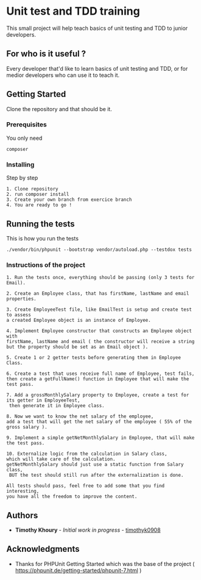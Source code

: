 # Unit test and TDD training

This small project will help teach basics of unit testing and TDD to junior developers.

## For who is it useful ?

Every developer that'd like to learn basics of unit testing and TDD, or for medior developers who can use it to teach it.

## Getting Started

Clone the repository and that should be it.

### Prerequisites

You only need 

```
composer
```

### Installing

Step by step

```
1. Clone repository
2. run composer install
3. Create your own branch from exercice branch 
4. You are ready to go !
```

## Running the tests

This is how you run the tests 
```
./vendor/bin/phpunit --bootstrap vendor/autoload.php --testdox tests
``` 

### Instructions of the project

```
1. Run the tests once, everything should be passing (only 3 tests for Email).

2. Create an Employee class, that has firstName, lastName and email properties.

3. Create EmployeeTest file, like EmailTest is setup and create test to assess 
a created Employee object is an instance of Employee.

4. Implement Employee constructor that constructs an Employee object with 
firstName, lastName and email ( the constructor will receive a string 
but the property should be set as an Email object ).

5. Create 1 or 2 getter tests before generating them in Employee Class.

6. Create a test that uses receive full name of Employee, test fails, 
then create a getFullName() function in Employee that will make the test pass.

7. Add a grossMonthlySalary property to Employee, create a test for its getter in EmployeeTest,
 then generate it in Employee class.

8. Now we want to know the net salary of the employee, 
add a test that will get the net salary of the employee ( 55% of the gross salary ).

9. Implement a simple getNetMonthlySalary in Employee, that will make the test pass.

10. Externalize logic from the calculation in Salary class, 
which will take care of the calculation. 
getNetMonthlySalary should just use a static function from Salary class,
 BUT the test should still run after the externalization is done.

All tests should pass, feel free to add some that you find interesting, 
you have all the freedom to improve the content.
```

## Authors

* **Timothy Khoury** - *Initial work in progress* - [timothyk0908](https://github.com/timothyk0908)

## Acknowledgments

* Thanks for PHPUnit Getting Started which was the base of the project ( https://phpunit.de/getting-started/phpunit-7.html )
